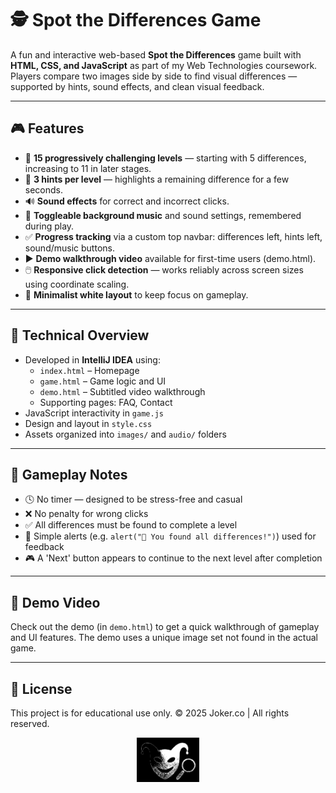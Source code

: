 # 🕵️ Spot the Differences Game

A fun and interactive web-based **Spot the Differences** game built with **HTML, CSS, and JavaScript** as part of my Web Technologies coursework. Players compare two images side by side to find visual differences — supported by hints, sound effects, and clean visual feedback.

---

## 🎮 Features

- 🔢 **15 progressively challenging levels** — starting with 5 differences, increasing to 11 in later stages.
- 🎯 **3 hints per level** — highlights a remaining difference for a few seconds.
- 🔊 **Sound effects** for correct and incorrect clicks.
- 🎵 **Toggleable background music** and sound settings, remembered during play.
- ✅ **Progress tracking** via a custom top navbar: differences left, hints left, sound/music buttons.
- ▶️ **Demo walkthrough video** available for first-time users (demo.html).
- 🖱️ **Responsive click detection** — works reliably across screen sizes using coordinate scaling.
- 🧼 **Minimalist white layout** to keep focus on gameplay.

---

## 🧠 Technical Overview

- Developed in **IntelliJ IDEA** using:
  - `index.html` – Homepage
  - `game.html` – Game logic and UI
  - `demo.html` – Subtitled video walkthrough
  - Supporting pages: FAQ, Contact
- JavaScript interactivity in `game.js`
- Design and layout in `style.css`
- Assets organized into `images/` and `audio/` folders

---

## 📌 Gameplay Notes

- 🕓 No timer — designed to be stress-free and casual
- ❌ No penalty for wrong clicks
- ✅ All differences must be found to complete a level
- 📢 Simple alerts (e.g. `alert("🎉 You found all differences!")`) used for feedback
- 🎮 A 'Next' button appears to continue to the next level after completion

---

## 🧪 Demo Video

Check out the demo (in `demo.html`) to get a quick walkthrough of gameplay and UI features.
The demo uses a unique image set not found in the actual game.

---

## 📄 License

This project is for educational use only.
© 2025 Joker.co | All rights reserved.

<p align="center">
  <img src="assets/images/jokerco.PNG" alt="Joker.co Logo" width="100"/>
</p>
